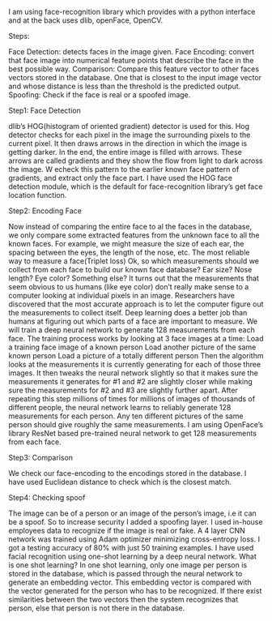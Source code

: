 I am using face-recognition library which provides with a python interface and at the back uses dlib, openFace, OpenCV.

Steps:

Face Detection: detects faces in the image given.
Face Encoding: convert that face image into numerical feature points that describe the face in the best possible way.
Comparison: Compare this feature vector to other faces vectors stored in the database. One that is closest to the input image vector and whose distance is less than the threshold is the predicted output.
Spoofing: Check if the face is real or a spoofed image.

Step1: Face Detection

dlib’s HOG(histogram of oriented gradient) detector is used for this.
Hog detector checks for each pixel in the image the surrounding pixels to the current pixel. It then draws arrows in the direction in which the image is getting darker. In the end, the entire image is filled with arrows. These arrows are called gradients and they show the flow from light to dark across the image. W echeck this pattern to the earlier known face pattern of gradients, and extract only the face part.
I have used the HOG face detection module, which is the default for face-recognition library’s get face location function.

Step2: Encoding Face

Now instead of comparing the entire face to al the faces in the database, we only compare some extracted features from the unknown face to all the known faces. For example, we might measure the size of each ear, the spacing between the eyes, the length of the nose, etc.
The most reliable way to measure a face(Triplet loss)
Ok, so which measurements should we collect from each face to build our known face database? Ear size? Nose length? Eye color? Something else?
It turns out that the measurements that seem obvious to us humans (like eye color) don’t really make sense to a computer looking at individual pixels in an image. Researchers have discovered that the most accurate approach is to let the computer figure out the measurements to collect itself. Deep learning does a better job than humans at figuring out which parts of a face are important to measure. We will train a deep neural network to generate 128 measurements from each face.
The training process works by looking at 3 face images at a time:
Load a training face image of a known person
Load another picture of the same known person
Load a picture of a totally different person
Then the algorithm looks at the measurements it is currently generating for each of those three images. It then tweaks the neural network slightly so that it makes sure the measurements it generates for #1 and #2 are slightly closer while making sure the measurements for #2 and #3 are slightly further apart. After repeating this step millions of times for millions of images of thousands of different people, the neural network learns to reliably generate 128 measurements for each person. Any ten different pictures of the same person should give roughly the same measurements.
I am using OpenFace’s library ResNet based pre-trained neural network to get 128 measurements from each face.

Step3: Comparison

We check our face-encoding to the encodings stored in the database. I have used Euclidean distance to check which is the closest match.

Step4: Checking spoof

The image can be of a person or an image of the person’s image, i.e it can be a spoof. So to increase security I added a spoofing layer.
I used in-house employees data to recognize if the image is real or fake. A 4 layer CNN network was trained using Adam optimizer minimizing cross-entropy loss. I got a testing accuracy of 80% with just 50 training examples.
I have used facial recognition using one-shot learning by a deep neural network.
What is one shot learning?
In one shot learning, only one image per person is stored in the database, which is passed through the neural network to generate an embedding vector. This embedding vector is compared with the vector generated for the person who has to be recognized. If there exist similarities between the two vectors then the system recognizes that person, else that person is not there in the database. 

